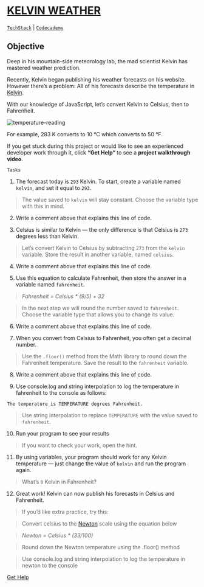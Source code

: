 # [KELVIN WEATHER](https://drive.google.com/file/d/17TAzLOn9ozBqc36aJ15U9uw4ugyQnjV9/view?usp=sharing)<br>
[`TechStack`](https://techstack.surge.sh) | [`Codecademy`](http://ssqt.co/mQfpbL0)

## Objective

Deep in his mountain-side meteorology lab, the mad scientist Kelvin has mastered weather prediction.

Recently, Kelvin began publishing his weather forecasts on his website. However there’s a problem: All of his forecasts describe the temperature in [Kelvin](https://en.wikipedia.org/wiki/Kelvin).

With our knowledge of JavaScript, let’s convert Kelvin to Celsius, then to Fahrenheit.

![temperature-reading](https://s3.amazonaws.com/codecademy-content/projects/introduction-to-javascript/learn-javascript-introduction/kelvin-weather/Kelvin+Thermometers.svg)

For example, 283 K converts to 10 °C which converts to 50 °F.

If you get stuck during this project or would like to see an experienced developer work through it, click **“Get Help“** to see a **project walkthrough video**.

```
Tasks
```

1. The forecast today is `293` Kelvin. To start, create a variable named `kelvin`, and set it equal to `293`.

> The value saved to `kelvin` will stay constant. Choose the variable type with this in mind.

2. Write a comment above that explains this line of code.

3. Celsius is similar to Kelvin — the only difference is that Celsius is `273` degrees less than Kelvin.

> Let’s convert Kelvin to Celsius by subtracting `273` from the `kelvin` variable. Store the result in another variable, named `celsius`.

4. Write a comment above that explains this line of code.

5. Use this equation to calculate Fahrenheit, then store the answer in a variable named `fahrenheit`.

> *Fahrenheit = Celsius * (9/5) + 32*

> In the next step we will round the number saved to `fahrenheit`. Choose the variable type that allows you to change its value.

6. Write a comment above that explains this line of code.

7. When you convert from Celsius to Fahrenheit, you often get a decimal number.

> Use the `.floor()` method from the Math library to round down the Fahrenheit temperature. Save the result to the `fahrenheit` variable.

8. Write a comment above that explains this line of code.

9. Use console.log and string interpolation to log the temperature in fahrenheit to the console as follows:

```
The temperature is TEMPERATURE degrees Fahrenheit.
```
> Use string interpolation to replace `TEMPERATURE` with the value saved to `fahrenheit`.

10. Run your program to see your results

> If you want to check your work, open the hint.

11. By using variables, your program should work for any Kelvin temperature — just change the value of `kelvin` and run the program again.

> What’s `0` Kelvin in Fahrenheit?

12. Great work! Kelvin can now publish his forecasts in Celsius and Fahrenheit.

> If you’d like extra practice, try this:

> Convert celsius to the [Newton](https://en.wikipedia.org/wiki/Newton_scale) scale using the equation below

> *Newton = Celsius * (33/100)*

> Round down the Newton temperature using the .floor() method

> Use console.log and string interpolation to log the temperature in newton to the console

[Get Help](https://youtu.be/WlA1gy6fpgY)
